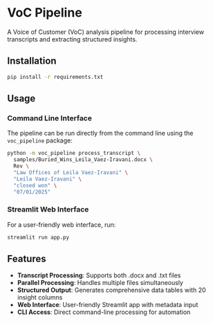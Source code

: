 # VoC Pipeline

A Voice of Customer (VoC) analysis pipeline for processing interview transcripts and extracting structured insights.

## Installation

```bash
pip install -r requirements.txt
```

## Usage

### Command Line Interface

The pipeline can be run directly from the command line using the `voc_pipeline` package:

```bash
python -m voc_pipeline process_transcript \
  samples/Buried_Wins_Leila_Vaez-Iravani.docx \
  Rev \
  "Law Offices of Leila Vaez-Iravani" \
  "Leila Vaez-Iravani" \
  "closed won" \
  "07/01/2025"
```

### Streamlit Web Interface

For a user-friendly web interface, run:

```bash
streamlit run app.py
```

## Features

- **Transcript Processing**: Supports both .docx and .txt files
- **Parallel Processing**: Handles multiple files simultaneously
- **Structured Output**: Generates comprehensive data tables with 20 insight columns
- **Web Interface**: User-friendly Streamlit app with metadata input
- **CLI Access**: Direct command-line processing for automation
